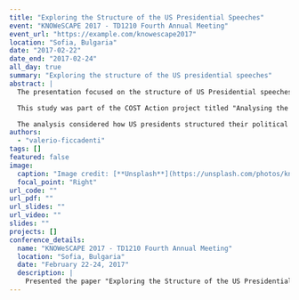 ```yaml
---
title: "Exploring the Structure of the US Presidential Speeches"
event: "KNOWeSCAPE 2017 - TD1210 Fourth Annual Meeting"
event_url: "https://example.com/knowescape2017"
location: "Sofia, Bulgaria"
date: "2017-02-22"
date_end: "2017-02-24"
all_day: true
summary: "Exploring the structure of the US presidential speeches"
abstract: |
  The presentation focused on the structure of US Presidential speeches, examining underlying linguistic and thematic patterns that characterise presidential communication over time.

  This study was part of the COST Action project titled "Analysing the dynamics of information and knowledge landscapes." It investigated the rhetorical structure of US Presidential speeches using text analysis techniques to explore informational and cognitive dynamics within the speeches.

  The analysis considered how US presidents structured their political messages over time, utilising word frequency and rank-size laws to study rhetorical dynamics. Quantitative models were applied to identify recurring linguistic patterns and strategies, offering insights into the coherence and evolution of presidential language across historical periods and political contexts.
authors:
  - "valerio-ficcadenti"
tags: []
featured: false
image:
  caption: "Image credit: [**Unsplash**](https://unsplash.com/photos/knowescape)"
  focal_point: "Right"
url_code: ""
url_pdf: ""
url_slides: ""
url_video: ""
slides: ""
projects: []
conference_details:
  name: "KNOWeSCAPE 2017 - TD1210 Fourth Annual Meeting"
  location: "Sofia, Bulgaria"
  date: "February 22-24, 2017"
  description: |
    Presented the paper "Exploring the Structure of the US Presidential Speeches" during the KNOWeSCAPE 2017 - TD1210 Fourth Annual Meeting held in Sofia, Bulgaria, as part of the COST Action project "Analysing the dynamics of information and knowledge landscapes."
---
```

